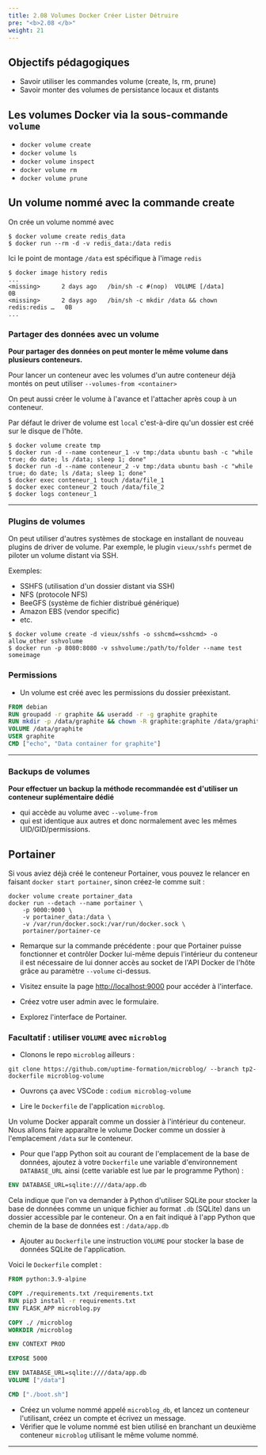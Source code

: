 ```yaml
---
title: 2.08 Volumes Docker Créer Lister Détruire
pre: "<b>2.08 </b>"
weight: 21
---
```

## Objectifs pédagogiques
  - Savoir utiliser les commandes volume (create, ls, rm, prune)
  - Savoir monter des volumes de persistance locaux et distants



## Les volumes Docker via la sous-commande `volume`

- `docker volume create`
- `docker volume ls`
- `docker volume inspect`
- `docker volume rm`
- `docker volume prune`



## Un volume nommé avec la commande create

On crée un volume nommé avec

```shell 
$ docker volume create redis_data
$ docker run --rm -d -v redis_data:/data redis
```

Ici le point de montage `/data` est spécifique à l'image `redis`

```shell
$ docker image history redis 
...
<missing>      2 days ago   /bin/sh -c #(nop)  VOLUME [/data]               0B        
<missing>      2 days ago   /bin/sh -c mkdir /data && chown redis:redis …   0B        
...
```

### Partager des données avec un volume

**Pour partager des données on peut monter le même volume dans plusieurs conteneurs.**

Pour lancer un conteneur avec les volumes d'un autre conteneur déjà montés on peut utiliser `--volumes-from <container>`

On peut aussi créer le volume à l'avance et l'attacher après coup à un conteneur.

Par défaut le driver de volume est `local` c'est-à-dire qu'un dossier est créé sur le disque de l'hôte.

```shell
$ docker volume create tmp
$ docker run -d --name conteneur_1 -v tmp:/data ubuntu bash -c "while true; do date; ls /data; sleep 1; done"
$ docker run -d --name conteneur_2 -v tmp:/data ubuntu bash -c "while true; do date; ls /data; sleep 1; done"
$ docker exec conteneur_1 touch /data/file_1
$ docker exec conteneur_2 touch /data/file_2
$ docker logs conteneur_1 
```

---

### Plugins de volumes

On peut utiliser d'autres systèmes de stockage en installant de nouveau plugins de driver de volume. Par exemple, le plugin `vieux/sshfs` permet de piloter un volume distant via SSH.

Exemples:

- SSHFS (utilisation d'un dossier distant via SSH)
- NFS (protocole NFS)
- BeeGFS (système de fichier distribué générique)
- Amazon EBS (vendor specific)
- etc.

```shell
$ docker volume create -d vieux/sshfs -o sshcmd=<sshcmd> -o allow_other sshvolume
$ docker run -p 8080:8080 -v sshvolume:/path/to/folder --name test someimage
```

### Permissions

- Un volume est créé avec les permissions du dossier préexistant.

```Dockerfile
FROM debian
RUN groupadd -r graphite && useradd -r -g graphite graphite
RUN mkdir -p /data/graphite && chown -R graphite:graphite /data/graphite
VOLUME /data/graphite
USER graphite
CMD ["echo", "Data container for graphite"]
```

---

### Backups de volumes

**Pour effectuer un backup la méthode recommandée est d'utiliser un conteneur suplémentaire dédié**

- qui accède au volume avec `--volume-from`
- qui est identique aux autres et donc normalement avec les mêmes UID/GID/permissions.



## Portainer


Si vous aviez déjà créé le conteneur Portainer, vous pouvez le relancer en faisant `docker start portainer`, sinon créez-le comme suit :

```shell
docker volume create portainer_data
docker run --detach --name portainer \
    -p 9000:9000 \
    -v portainer_data:/data \
    -v /var/run/docker.sock:/var/run/docker.sock \
    portainer/portainer-ce
```

- Remarque sur la commande précédente : pour que Portainer puisse fonctionner et contrôler Docker lui-même depuis l'intérieur du conteneur il est nécessaire de lui donner accès au socket de l'API Docker de l'hôte grâce au paramètre `--volume` ci-dessus.

- Visitez ensuite la page [http://localhost:9000](http://localhost:9000) pour accéder à l'interface.
- Créez votre user admin avec le formulaire.
- Explorez l'interface de Portainer.


### Facultatif : utiliser `VOLUME` avec `microblog`


- Clonons le repo `microblog` ailleurs :

```shell
git clone https://github.com/uptime-formation/microblog/ --branch tp2-dockerfile microblog-volume
```

- Ouvrons ça avec VSCode : `codium microblog-volume`

- Lire le `Dockerfile` de l'application `microblog`.

Un volume Docker apparaît comme un dossier à l'intérieur du conteneur.
Nous allons faire apparaître le volume Docker comme un dossier à l'emplacement `/data` sur le conteneur.

- Pour que l'app Python soit au courant de l'emplacement de la base de données, ajoutez à votre `Dockerfile` une variable d'environnement `DATABASE_URL` ainsi (cette variable est lue par le programme Python) :

```Dockerfile
ENV DATABASE_URL=sqlite:////data/app.db
```

Cela indique que l'on va demander à Python d'utiliser SQLite pour stocker la base de données comme un unique fichier au format `.db` (SQLite) dans un dossier accessible par le conteneur. On a en fait indiqué à l'app Python que chemin de la base de données est :
`/data/app.db`

- Ajouter au `Dockerfile` une instruction `VOLUME` pour stocker la base de données SQLite de l'application.

Voici le `Dockerfile` complet :

```Dockerfile
FROM python:3.9-alpine

COPY ./requirements.txt /requirements.txt
RUN pip3 install -r requirements.txt
ENV FLASK_APP microblog.py

COPY ./ /microblog
WORKDIR /microblog

ENV CONTEXT PROD

EXPOSE 5000

ENV DATABASE_URL=sqlite:////data/app.db
VOLUME ["/data"]

CMD ["./boot.sh"]
```

- Créez un volume nommé appelé `microblog_db`, et lancez un conteneur l'utilisant, créez un compte et écrivez un message.
- Vérifier que le volume nommé est bien utilisé en branchant un deuxième conteneur `microblog` utilisant le même volume nommé.

---
